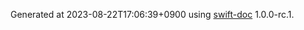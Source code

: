 Generated at 2023-08-22T17:06:39+0900 using [swift-doc](https://github.com/SwiftDocOrg/swift-doc) 1.0.0-rc.1.

